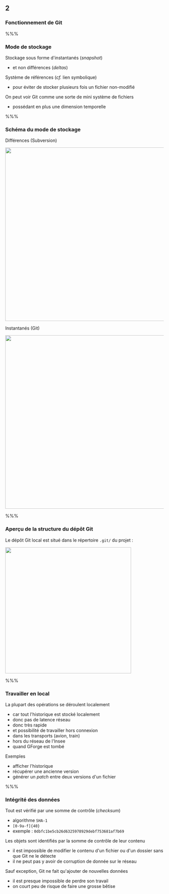 <!-- .slide: data-background-image="images/logo-git.png" data-background-size="600px" class="chapter" -->
## 2
### Fonctionnement de Git


%%%


<!-- .slide: class="slide" data-background-image="images/logo-git.png" data-background-size="600px" -->
### Mode de stockage

Stockage sous forme d'instantanés (_snapshot_)
 - et non différences (_deltas_)

Système de références (_cf._ lien symbolique)
 - pour éviter de stocker plusieurs fois un fichier non-modifié

On peut voir Git comme une sorte de mini système de fichiers
 - possédant en plus une dimension temporelle


%%%


<!-- .slide: class="slide" data-background-image="images/logo-git.png" data-background-size="600px" data-background-color="#7580ba" -->
### Schéma du mode de stockage

Différences (Subversion)
<div class="center">
	<img src="images/deltas.png" width="550px" />
</div>

Instantanés (Git)
<div class="center">
	<img src="images/snapshots.png" width="550px" />
</div>

%%%


<!-- .slide: class="slide" data-background-image="images/logo-git.png" data-background-size="600px" -->
### Aperçu de la structure du dépôt Git

Le dépôt Git local est situé dans le répertoire `.git/` du projet :
<div class="center">
	<img src="images/content-git.png" width="400px" />
</div>


%%%


<!-- .slide: class="slide" data-background-image="images/logo-git.png" data-background-size="600px" -->
### Travailler en local

La plupart des opérations se déroulent localement
 - car tout l'historique est stocké localement
 - donc pas de latence réseau
 - donc très rapide
 - et possibilité de travailler hors connexion
  - dans les transports (avion, train)
  - hors du réseau de l'Insee
  - quand GForge est tombé
 
Exemples
 - afficher l'historique
 - récupérer une ancienne version
 - générer un _patch_ entre deux versions d'un fichier




%%%


<!-- .slide: class="slide" data-background-image="images/logo-git.png" data-background-size="600px" -->
### Intégrité des données

Tout est vérifié par une somme de contrôle (_checksum_)
 - algorithme `SHA-1`
  - `[0-9a-f]{40}`
  - exemple : `0dbfc1be5cb26d6325978929debf753681af7b69`
 
Les objets sont identifiés par la somme de contrôle de leur contenu
 - il est impossible de modifier le contenu d'un fichier ou d'un dossier sans que Git ne le détecte
 - il ne peut pas y avoir de corruption de donnée sur le réseau

Sauf exception, Git ne fait qu'ajouter de nouvelles données
 - il est presque impossible de perdre son travail
 - on court peu de risque de faire une grosse bêtise